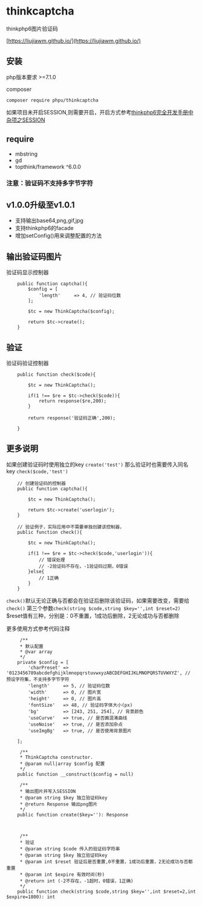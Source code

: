 # thinkcaptcha
thinkphp6图片验证码

[https://liujiawm.github.io/](https://liujiawm.github.io/)

## 安装
php版本要求 >=7.1.0

composer
```
composer require phpu/thinkcaptcha
```
如果项目未开启SESSION,则需要开启，开启方式参考[thinkphp6完全开发手册中杂项之SESSION](https://www.kancloud.cn/manual/thinkphp6_0/1037635)

## require
- mbstring
- gd
- topthink/framework ^6.0.0

### 注意：验证码不支持多字节字符

## v1.0.0升级至v1.0.1

- 支持输出base64,png,gif,jpg
- 支持thinkphp6的facade
- 增加setConfig()用来调整配置的方法

## 输出验证码图片

验证码显示控制器
```
    public function captcha(){
        $config = [
            'length'     => 4, // 验证码位数
        ];

        $tc = new ThinkCaptcha($config);

        return $tc->create();
    }
```
## 验证
验证码验证控制器
```
    public function check($code){

        $tc = new ThinkCaptcha();

        if(1 !== $re = $tc->check($code)){
            return response($re,200);
        }

        return response('验证码正确',200);

    }
```
## 更多说明

如果创建验证码时使用独立的key
`
create('test')
`
那么验证时也需要传入同名key
`
check($code,'test')
`

```
    // 创建验证码的控制器
    public function captcha(){

        $tc = new ThinkCaptcha();

        return $tc->create('userlogin');
    }

    // 验证例子，实际应用中不需要单独创建该控制器，
    public function check(){

        $tc = new ThinkCaptcha();

        if(1 !== $re = $tc->check($code,'userlogin')){
            // 错误处理
            // -2验证码不存在，-1验证码过期，0错误
        }else{
            // 1正确
        }
    }

```

`check()`默认无论正确与否都会在验证后删除该验证码，如果需要改变，需要给`check()`
第三个参数`check(string $code,string $key='',int $reset=2)`
$reset值有三种，分别是：0不重置，1成功后删除，2无论成功与否都删除


更多使用方式参考代码注释

```
     /**
     * 默认配置
     * @var array 
     */
    private $config = [
        'charPreset' => '0123456789abcdefghijklmnopqrstuvwxyzABCDEFGHIJKLMNOPQRSTUVWXYZ', // 预设字符集，不支持多字节字符
        'length'     => 5, // 验证码位数
        'width'      => 0, // 图片宽
        'height'     => 0, // 图片高
        'fontSize'   => 48, // 验证码字体大小(px)
        'bg'         => [243, 251, 254], // 背景颜色
        'useCurve'   => true, // 是否画混淆曲线
        'useNoise'   => true, // 是否添加杂点
        'useImgBg'   => true, // 是否使用背景图片

    ];

     /**
     * ThinkCaptcha constructor.
     * @param null|array $config 配置
     */
    public function __construct($config = null)

     /**
     * 输出图片并写入SESSION
     * @param string $key 独立验证码key
     * @return Response 输出png图片
     */
    public function create($key=''): Response



     /**
     * 验证
     * @param string $code 传入的验证码字符串
     * @param string $key 独立验证码key
     * @param int $reset 验证后是否重置,0不重置，1成功后重置，2无论成功与否都重置
     * @param int $expire 有效时间(秒)
     * @return int (-2不存在，-1超时，0错误，1正确)
     */
    public function check(string $code,string $key='',int $reset=2,int $expire=1800): int
```
